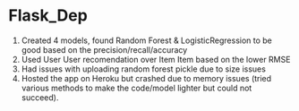 # Flask_Dep

1. Created 4 models, found Random Forest & LogisticRegression to be good based on the precision/recall/accuracy
2. Used User User recomendation over Item Item based on the lower RMSE
3. Had issues with uploading random forest pickle due to size issues
4. Hosted the app on Heroku but crashed due to memory issues (tried various methods to make the code/model lighter but could not succeed).
